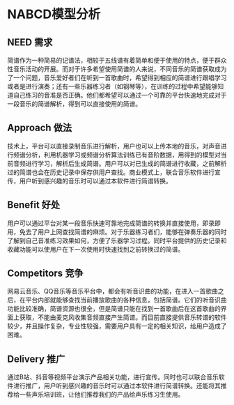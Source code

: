 #  NABCD模型分析

## NEED 需求

简谱作为一种简易的记谱法，相较于五线谱有着简单和便于使用的特点，便于群众性音乐活动的开展。而对于许多希望使用简谱的人来说，不同音乐的简谱获取成为了一个问题，音乐爱好者们在听到一首歌曲时，希望得到相应的简谱进行跟唱学习或者是进行演奏；还有一些乐器练习者（如钢琴等），在训练的过程中希望能够知道自己练习的音准是否正确。他们都希望可以通过一个可靠的平台快速地完成对于一段音乐的简谱解析，得到可以直接使用的简谱。

##  **Approach** **做法**

技术上，平台可以直接录制音乐进行解析，用户也可以上传本地的音乐，对声音进行频谱分析，利用机器学习或频谱分析算法训练已有音阶数据，用得到的模型对当前音频进行学习，解析后生成简谱。用户可以对已生成的简谱进行收藏，之前解析过的简谱也会在历史记录中保存供用户查找。商业模式上，联合音乐软件进行宣传，用户听到感兴趣的音乐时可以通过本软件进行简谱转换。

## Benefit 好处 

用户可以通过平台对某一段音乐快速可靠地完成简谱的转换并直接使用，即录即用，免去了用户上网查找简谱的麻烦。对于乐器练习者们，能够在弹奏乐器的同时了解到自己音准练习效果如何，方便了乐器学习过程。同时平台提供的历史记录和收藏功能可以使用户在下一次使用时快速找到之前转换过的简谱。

## **Competitors** **竞争**

网易云音乐、QQ音乐等音乐平台中，都会有听音识曲的功能，在进入一首歌曲之后，在平台内部就能够查找当前播放歌曲的各种信息，包括简谱。它们的听音识曲功能比较准确，简谱资源也很全，但是简谱只能在找到一首歌曲后在这首歌曲的界面上获取，不能由麦克风收集音频直接产生简谱。而目前直接提供音乐转谱的软件较少，并且操作复杂，专业性较强，需要用户具有一定的相关知识，给用户造成了困难。

## Delivery 推广 

通过B站、抖音等视频平台演示产品相关功能，进行宣传。同时也可以联合音乐软件进行推广，用户听到感兴趣的音乐时可以通过本软件进行简谱转换。还能将其推荐给一些声乐培训班，让他们推荐我们的产品给声乐练习生使用。